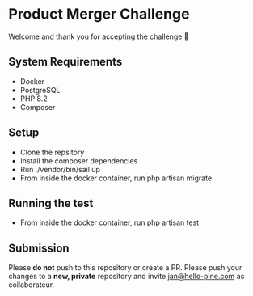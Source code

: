 # Product Merger Challenge

Welcome and thank you for accepting the challenge 🚀

## System Requirements
- Docker
- PostgreSQL
- PHP 8.2
- Composer

## Setup
- Clone the repsitory
- Install the composer dependencies
- Run ./vendor/bin/sail up
- From inside the docker container, run php artisan migrate

## Running the test
- From inside the docker container, run php artisan test

## Submission
Please **do not** push to this repository or create a PR. Please push your changes to a **new, private** repository and invite jan@hello-pine.com as collaborateur.
